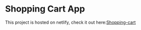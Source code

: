 # Shopping Cart App

This project is hosted on netlify, check it out here:[Shopping-cart](https://shopping-cart-parisafaridi.netlify.app/products)
